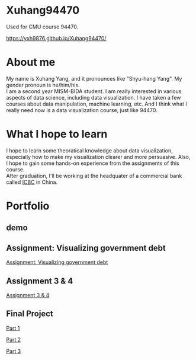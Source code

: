 # Xuhang94470
Used for CMU course 94470.


https://yxh9876.github.io/Xuhang94470/


# About me
My name is Xuhang Yang, and it pronounces like "Shyu-hang Yang". My gender pronoun is he/him/his.  
I am a second year MISM-BIDA student. I am really interested in various aspects of data science, including data visualization. I have taken a few courses about data manipulation, machine learning, etc. And I think what I really need now is a data visualization course, just like 94470.


# What I hope to learn
I hope to learn some theoratical knowledge about data visualization, especially how to make my visualization clearer and more persuasive. Also, I hope to gain some hands-on experience from the assignments of this course.  
After graduation, I'll be working at the headquater of a commercial bank called [ICBC](https://en.wikipedia.org/wiki/Industrial_and_Commercial_Bank_of_China) in China. 

# Portfolio

## demo
<div class="flourish-embed flourish-chart" data-src="visualisation/8529844"><script src="https://public.flourish.studio/resources/embed.js"></script></div>

## Assignment: Visualizing government debt
[Assignment: Visualizing government debt](https://yxh9876.github.io/Xuhang94470/dataviz2)

## Assignment 3 & 4
[Assignment 3 & 4](https://yxh9876.github.io/Xuhang94470/assignment3&4)

## Final Project
[Part 1](https://yxh9876.github.io/Xuhang94470/final_project_part1)

[Part 2](https://yxh9876.github.io/Xuhang94470/final_project_part2)

[Part 3](https://yxh9876.github.io/Xuhang94470/final_project_part3)
